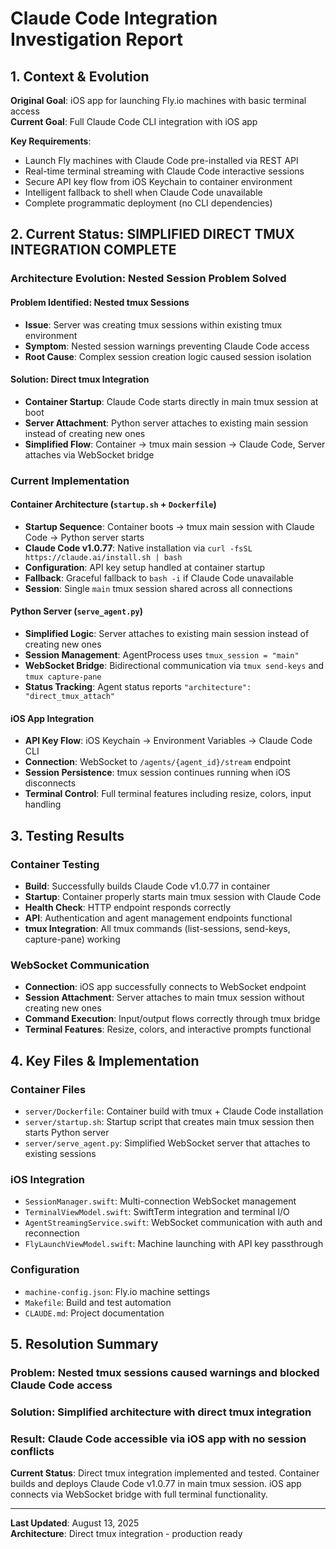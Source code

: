 # Claude Code Integration Investigation Report

## 1. Context & Evolution

**Original Goal**: iOS app for launching Fly.io machines with basic terminal access  
**Current Goal**: Full Claude Code CLI integration with iOS app

**Key Requirements**:
- Launch Fly machines with Claude Code pre-installed via REST API
- Real-time terminal streaming with Claude Code interactive sessions
- Secure API key flow from iOS Keychain to container environment
- Intelligent fallback to shell when Claude Code unavailable
- Complete programmatic deployment (no CLI dependencies)

## 2. Current Status: SIMPLIFIED DIRECT TMUX INTEGRATION COMPLETE

### **Architecture Evolution: Nested Session Problem Solved**

#### **Problem Identified: Nested tmux Sessions**
- **Issue**: Server was creating tmux sessions within existing tmux environment
- **Symptom**: Nested session warnings preventing Claude Code access
- **Root Cause**: Complex session creation logic caused session isolation

#### **Solution: Direct tmux Integration**
- **Container Startup**: Claude Code starts directly in main tmux session at boot
- **Server Attachment**: Python server attaches to existing main session instead of creating new ones
- **Simplified Flow**: Container → tmux main session → Claude Code, Server attaches via WebSocket bridge

### **Current Implementation**

#### **Container Architecture (`startup.sh` + `Dockerfile`)**
- **Startup Sequence**: Container boots → tmux main session with Claude Code → Python server starts
- **Claude Code v1.0.77**: Native installation via `curl -fsSL https://claude.ai/install.sh | bash`
- **Configuration**: API key setup handled at container startup
- **Fallback**: Graceful fallback to `bash -i` if Claude Code unavailable
- **Session**: Single `main` tmux session shared across all connections

#### **Python Server (`serve_agent.py`)**
- **Simplified Logic**: Server attaches to existing main session instead of creating new ones
- **Session Management**: AgentProcess uses `tmux_session = "main"` 
- **WebSocket Bridge**: Bidirectional communication via `tmux send-keys` and `tmux capture-pane`
- **Status Tracking**: Agent status reports `"architecture": "direct_tmux_attach"`

#### **iOS App Integration**
- **API Key Flow**: iOS Keychain → Environment Variables → Claude Code CLI
- **Connection**: WebSocket to `/agents/{agent_id}/stream` endpoint
- **Session Persistence**: tmux session continues running when iOS disconnects
- **Terminal Control**: Full terminal features including resize, colors, input handling
## 3. Testing Results

### **Container Testing**
- **Build**: Successfully builds Claude Code v1.0.77 in container
- **Startup**: Container properly starts main tmux session with Claude Code
- **Health Check**: HTTP endpoint responds correctly
- **API**: Authentication and agent management endpoints functional
- **tmux Integration**: All tmux commands (list-sessions, send-keys, capture-pane) working

### **WebSocket Communication**
- **Connection**: iOS app successfully connects to WebSocket endpoint
- **Session Attachment**: Server attaches to main tmux session without creating new ones  
- **Command Execution**: Input/output flows correctly through tmux bridge
- **Terminal Features**: Resize, colors, and interactive prompts functional

## 4. Key Files & Implementation

### **Container Files**
- `server/Dockerfile`: Container build with tmux + Claude Code installation
- `server/startup.sh`: Startup script that creates main tmux session then starts Python server
- `server/serve_agent.py`: Simplified WebSocket server that attaches to existing sessions

### **iOS Integration**
- `SessionManager.swift`: Multi-connection WebSocket management
- `TerminalViewModel.swift`: SwiftTerm integration and terminal I/O
- `AgentStreamingService.swift`: WebSocket communication with auth and reconnection
- `FlyLaunchViewModel.swift`: Machine launching with API key passthrough

### **Configuration**
- `machine-config.json`: Fly.io machine settings
- `Makefile`: Build and test automation
- `CLAUDE.md`: Project documentation

## 5. Resolution Summary

### **Problem**: Nested tmux sessions caused warnings and blocked Claude Code access
### **Solution**: Simplified architecture with direct tmux integration
### **Result**: Claude Code accessible via iOS app with no session conflicts

**Current Status**: Direct tmux integration implemented and tested. Container builds and deploys Claude Code v1.0.77 in main tmux session. iOS app connects via WebSocket bridge with full terminal functionality.

---

**Last Updated**: August 13, 2025  
**Architecture**: Direct tmux integration - production ready
